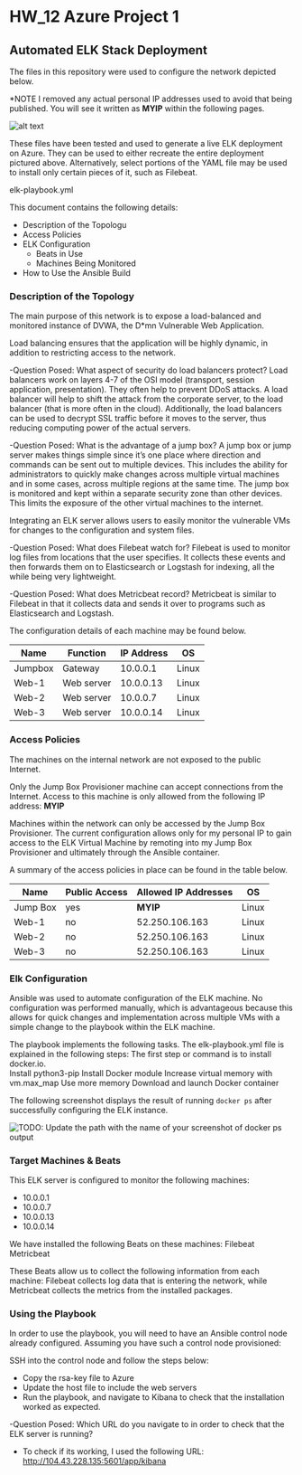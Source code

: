# HW_12 Azure Project 1

## Automated ELK Stack Deployment

The files in this repository were used to configure the network depicted below.  

*NOTE I removed any actual personal IP addresses used to avoid that being published.  You will see it written as **MYIP** within the following pages.

![alt text](https://github.com/sshsjames/Project-1/blob/main/WK-12-network.png)

These files have been tested and used to generate a live ELK deployment on Azure. They can be used to either recreate the entire deployment pictured above. Alternatively, select portions of the YAML file may be used to install only certain pieces of it, such as Filebeat.

elk-playbook.yml

This document contains the following details:
- Description of the Topologu
- Access Policies
- ELK Configuration
  - Beats in Use
  - Machines Being Monitored
- How to Use the Ansible Build


### Description of the Topology

The main purpose of this network is to expose a load-balanced and monitored instance of DVWA, the D*mn Vulnerable Web Application.

Load balancing ensures that the application will be highly dynamic, in addition to restricting access to the network.

-Question Posed: What aspect of security do load balancers protect? 
Load balancers work on layers 4-7 of the OSI model (transport, session application, presentation).  They often help to prevent DDoS attacks.  A load balancer will help to shift the attack from the corporate server, to the load balancer (that is more often in the cloud).  Additionally, the load balancers can be used to decrypt SSL traffic before it moves to the server, thus reducing computing power of the actual servers.  


-Question Posed: What is the advantage of a jump box?
A jump box or jump server makes things simple since it’s one place where direction and commands can be sent out to multiple devices.  This includes the ability for administrators to quickly make changes across multiple virtual machines and in some cases, across multiple regions at the same time.  The jump box is monitored and kept within a separate security zone than other devices.  This limits the exposure of the other virtual machines to the internet.


Integrating an ELK server allows users to easily monitor the vulnerable VMs for changes to the configuration and system files.

-Question Posed: What does Filebeat watch for?
Filebeat is used to monitor log files from locations that the user specifies.  It collects these events and then forwards them on to Elasticsearch or Logstash for indexing, all the while being very lightweight.  


-Question Posed: What does Metricbeat record?
Metricbeat is similar to Filebeat in that it collects data and sends it over to programs such as Elasticsearch and Logstash.

The configuration details of each machine may be found below.

| Name    | Function   | IP Address | OS    |
|---------|------------|------------|-------|
| Jumpbox | Gateway    | 10.0.0.1   | Linux |
| Web-1   | Web server | 10.0.0.13  | Linux |
| Web-2   | Web server | 10.0.0.7   | Linux |
| Web-3   | Web server | 10.0.0.14  | Linux |


### Access Policies

The machines on the internal network are not exposed to the public Internet. 

Only the Jump Box Provisioner machine can accept connections from the Internet. Access to this machine is only allowed from the following IP address:
 **MYIP**

Machines within the network can only be accessed by the Jump Box Provisioner.  The current configuration allows only for my personal IP to gain access to the ELK Virtual Machine by remoting into my Jump Box Provisioner and ultimately through the Ansible container.

A summary of the access policies in place can be found in the table below.


| Name     | Public Access | Allowed IP Addresses | OS    |
|----------|---------------|----------------------|-------|
| Jump Box | yes           | **MYIP**             | Linux |
| Web-1    | no            |  52.250.106.163      | Linux |
| Web-2    | no            |  52.250.106.163      | Linux |
| Web-3    | no            |  52.250.106.163      | Linux |


### Elk Configuration

Ansible was used to automate configuration of the ELK machine. No configuration was performed manually, which is advantageous because this allows for quick changes and implementation across multiple VMs with a simple change to the playbook within the ELK machine.  

The playbook implements the following tasks.
The elk-playbook.yml file is explained in the following steps:
The first step or command is to install docker.io.  
Install python3-pip
Install Docker module
Increase virtual memory with vm.max_map
Use more memory
Download and launch Docker container

The following screenshot displays the result of running `docker ps` after successfully configuring the ELK instance.

![TODO: Update the path with the name of your screenshot of docker ps output](Images/docker_ps_output.png)

### Target Machines & Beats
This ELK server is configured to monitor the following machines:
- 10.0.0.1
- 10.0.0.7
- 10.0.0.13
- 10.0.0.14

We have installed the following Beats on these machines:
Filebeat
Metricbeat

These Beats allow us to collect the following information from each machine:
Filebeat collects log data that is entering the network, while Metricbeat collects the metrics from the installed packages.  

### Using the Playbook
In order to use the playbook, you will need to have an Ansible control node already configured. Assuming you have such a control node provisioned: 

SSH into the control node and follow the steps below:
- Copy the rsa-key file to Azure 
- Update the host file to include the web servers
- Run the playbook, and navigate to Kibana to check that the installation worked as expected.



-Question Posed: Which URL do you navigate to in order to check that the ELK server is running?
- To check if its working, I used the following URL: http://104.43.228.135:5601/app/kibana
